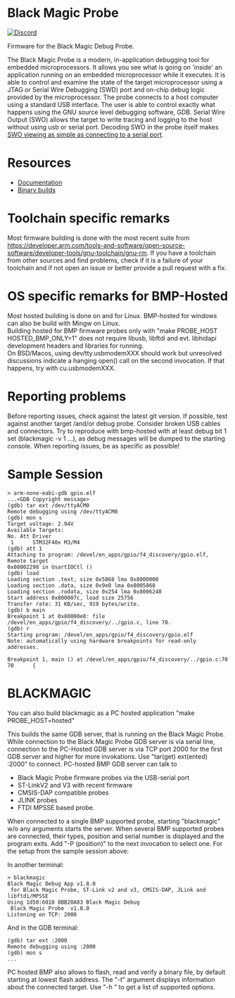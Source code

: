 Black Magic Probe
=================

[![Discord](https://img.shields.io/discord/613131135903596547?logo=discord)](https://discord.gg/P7FYThy)

Firmware for the Black Magic Debug Probe.

The Black Magic Probe is a modern, in-application debugging tool for
embedded microprocessors. It allows you see what is going on 'inside' an
application running on an embedded microprocessor while it executes. It is
able to control and examine the state of the target microprocessor using a
JTAG or Serial Wire Debugging (SWD) port and on-chip debug logic provided
by the microprocessor. The probe connects to a host computer using a
standard USB interface. The user is able to control exactly what happens
using the GNU source level debugging software, GDB.
Serial Wire Output (SWO) allows the target to write tracing and logging to the host
without using usb or serial port. Decoding SWO in the probe itself
makes [SWO viewing as simple as connecting to a serial port](https://github.com/blackmagic-debug/blackmagic/wiki/Serial-Wire-Output).


Resources
=========

 * [Documentation](https://github.com/blackmagic-debug/blackmagic/wiki)
 * [Binary builds](http://builds.blacksphere.co.nz/blackmagic)


Toolchain specific remarks
==========================
Most firmware building is done with the most recent suite from https://developer.arm.com/tools-and-software/open-source-software/developer-tools/gnu-toolchain/gnu-rm.
If you have a toolchain from other sources and find problems, check if it is a failure of your toolchain and if not open an issue or better provide a pull request with a fix.

OS specific remarks for BMP-Hosted
==================================
Most hosted building is done on and for Linux. BMP-hosted for windows can also be build with Mingw on Linux.<br>
Building hosted for BMP firmware probes only with "make PROBE_HOST HOSTED_BMP_ONLY=1" does not require libusb, libftdi and evt. libhidapi development headers and libraries for running.<br>
On BSD/Macos, using dev/tty.usbmodemXXX should work but unresolved discussions indicate a hanging open() call on the second invocation. If that happens, try with cu.usbmodemXXX.<br>

Reporting problems
==================
Before reporting issues, check against the latest git version. If possible, test against another target /and/or debug probe. Consider broken USB cables and connectors. Try to reproduce with bmp-hosted with at least debug bit 1 set (blackmagic -v 1 ...), as debug messages will be dumped to the starting console. When reporting issues, be as specific as possible!

Sample Session
=============
```console
> arm-none-eabi-gdb gpio.elf
...<GDB Copyright message>
(gdb) tar ext /dev/ttyACM0
Remote debugging using /dev/ttyACM0
(gdb) mon s
Target voltage: 2.94V
Available Targets:
No. Att Driver
 1      STM32F40x M3/M4
(gdb) att 1
Attaching to program: /devel/en_apps/gpio/f4_discovery/gpio.elf, Remote target
0x08002298 in UsartIOCtl ()
(gdb) load
Loading section .text, size 0x5868 lma 0x8000000
Loading section .data, size 0x9e0 lma 0x8005868
Loading section .rodata, size 0x254 lma 0x8006248
Start address 0x800007c, load size 25756
Transfer rate: 31 KB/sec, 919 bytes/write.
(gdb) b main
Breakpoint 1 at 0x80000e8: file /devel/en_apps/gpio/f4_discovery/../gpio.c, line 70.
(gdb) r
Starting program: /devel/en_apps/gpio/f4_discovery/gpio.elf 
Note: automatically using hardware breakpoints for read-only addresses.

Breakpoint 1, main () at /devel/en_apps/gpio/f4_discovery/../gpio.c:70
70      {
```

BLACKMAGIC
==========

You can also build blackmagic as a PC hosted application
"make PROBE_HOST=hosted"

This builds the same GDB server, that is running on the Black Magic Probe.
While connection to the Black Magic Probe GDB server is via serial line,
connection to the PC-Hosted GDB server is via TCP port 2000 for the first
GDB server and higher for more invokations. Use "tar(get) ext(ented) :2000"
to connect.
PC-hosted BMP GDB server can talk to
- Black Magic Probe firmware probes via the USB-serial port
- ST-LinkV2 and V3 with recent firmware
- CMSIS-DAP compatible probes
- JLINK probes
- FTDI MPSSE based probe.

When connected to a single BMP supported probe, starting "blackmagic" w/o any
arguments starts the server. When several BMP supported probes are connected,
their types, position and serial number is displayed and the program exits.
Add "-P (position)" to the next invocation to select one.
For the setup from the sample session above:

In another terminal:
```console
> blackmagic
Black Magic Debug App v1.8.0
 for Black Magic Probe, ST-Link v2 and v3, CMSIS-DAP, JLink and libftdi/MPSSE
Using 1d50:6018 8BB20A03 Black Magic Debug
 Black Magic Probe  v1.8.0
Listening on TCP: 2000
```

And in the GDB terminal:
```console
(gdb) tar ext :2000
Remote debugging using :2000
(gdb) mon s
...
```

PC hosted BMP also allows to flash, read and verify a binary file, by default
starting at lowest flash address. The "-t" argument displays information about the
connected target. Use "-h " to get a list of supported options.

